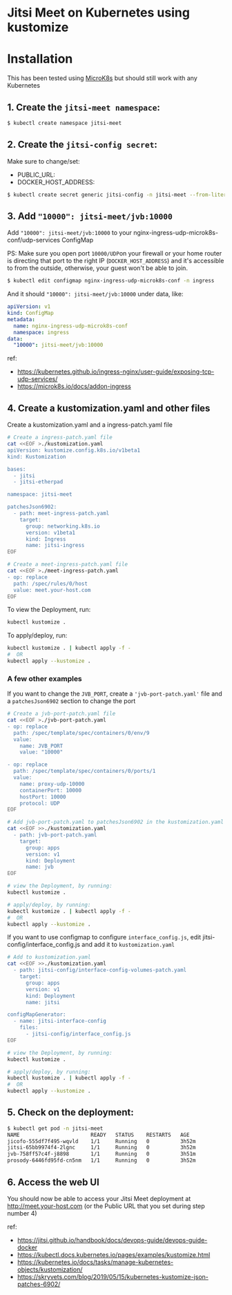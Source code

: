 # Jitsi Meet on Kubernetes using kustomize

# Installation
This has been tested using [MicroK8s](https://microk8s.io/) but should still work with any Kubernetes

## 1. Create the `jitsi-meet namespace`:

```bash
$ kubectl create namespace jitsi-meet
```

## 2. Create the `jitsi-config secret`:
Make sure to change/set:
  - PUBLIC_URL: <Set to the Public URL for the web service>
  - DOCKER_HOST_ADDRESS: <Set the address for any node in the cluster here>

```bash
$ kubectl create secret generic jitsi-config -n jitsi-meet --from-literal=PUBLIC_URL='https://meet.example.com' --from-literal=DOCKER_HOST_ADDRESS='192.168.1.1' --from-literal=JICOFO_COMPONENT_SECRET="$(openssl rand -hex 16)" --from-literal=JICOFO_AUTH_PASSWORD="$(openssl rand -hex 16)" --from-literal=JVB_AUTH_PASSWORD="$(openssl rand -hex 16)" --from-literal=JIGASI_XMPP_PASSWORD="$(openssl rand -hex 16)" --from-literal=JIBRI_RECORDER_PASSWORD="$(openssl rand -hex 16)" --from-literal=JIBRI_XMPP_PASSWORD="$(openssl rand -hex 16)"
```

## 3. Add `"10000": jitsi-meet/jvb:10000`
Add `"10000": jitsi-meet/jvb:10000` to your nginx-ingress-udp-microk8s-conf/udp-services ConfigMap

PS: Make sure you open port `10000/UDP`on your firewall or your home router is directing that port to the right IP (`DOCKER_HOST_ADDRESS`) and it's accessible to from the outside, otherwise, your guest won't be able to join.

```bash
$ kubectl edit configmap nginx-ingress-udp-microk8s-conf -n ingress
```

And it should `"10000": jitsi-meet/jvb:10000` under data, like:
```yaml
apiVersion: v1
kind: ConfigMap
metadata:
  name: nginx-ingress-udp-microk8s-conf
  namespace: ingress
data:
  "10000": jitsi-meet/jvb:10000
```
ref: 
  * https://kubernetes.github.io/ingress-nginx/user-guide/exposing-tcp-udp-services/
  * https://microk8s.io/docs/addon-ingress

## 4. Create a kustomization.yaml and other files

Create a kustomization.yaml and a ingress-patch.yaml file

```bash
# Create a ingress-patch.yaml file
cat <<EOF >./kustomization.yaml
apiVersion: kustomize.config.k8s.io/v1beta1
kind: Kustomization

bases:
  - jitsi
  - jitsi-etherpad

namespace: jitsi-meet

patchesJson6902:
  - path: meet-ingress-patch.yaml
    target:
      group: networking.k8s.io
      version: v1beta1
      kind: Ingress
      name: jitsi-ingress
EOF

# Create a meet-ingress-patch.yaml file
cat <<EOF >./meet-ingress-patch.yaml
- op: replace
  path: /spec/rules/0/host
  value: meet.your-host.com
EOF
```

To view the Deployment, run:

```bash
kubectl kustomize .
```

To apply/deploy, run:

```bash
kubectl kustomize . | kubectl apply -f -
#  OR
kubectl apply --kustomize .
```

### A few other examples
If you want to change the `JVB_PORT`, create a `'jvb-port-patch.yaml'` file and a `patchesJson6902` section to change the port

```bash
# Create a jvb-port-patch.yaml file
cat <<EOF >./jvb-port-patch.yaml
- op: replace
  path: /spec/template/spec/containers/0/env/9
  value:
    name: JVB_PORT
    value: "10000"

- op: replace
  path: /spec/template/spec/containers/0/ports/1
  value:
    name: proxy-udp-10000
    containerPort: 10000
    hostPort: 10000
    protocol: UDP
EOF

# Add jvb-port-patch.yaml to patchesJson6902 in the kustomization.yaml file
cat <<EOF >>./kustomization.yaml
  - path: jvb-port-patch.yaml
    target:
      group: apps
      version: v1
      kind: Deployment
      name: jvb
EOF

# view the Deployment, by running:
kubectl kustomize .

# apply/deploy, by running:
kubectl kustomize . | kubectl apply -f -
#  OR
kubectl apply --kustomize .
```

If you want to use configmap to configure `interface_config.js`, edit jitsi-config/interface_config.js and add it to `kustomization.yaml`

```bash
# Add to kustomization.yaml
cat <<EOF >>./kustomization.yaml
  - path: jitsi-config/interface-config-volumes-patch.yaml
    target:
      group: apps
      version: v1
      kind: Deployment
      name: jitsi

configMapGenerator:
  - name: jitsi-interface-config
    files:
      - jitsi-config/interface_config.js
EOF

# view the Deployment, by running:
kubectl kustomize .

# apply/deploy, by running:
kubectl kustomize . | kubectl apply -f -
#  OR
kubectl apply --kustomize .
```

## 5. Check on the deployment:
```bash
$ kubectl get pod -n jitsi-meet
NAME                       READY   STATUS    RESTARTS   AGE
jicofo-555df7f495-wqvld    1/1     Running   0          3h52m
jitsi-65bb9974f4-2lgnc     1/1     Running   0          3h52m
jvb-758ff57c4f-j8898       1/1     Running   0          3h51m
prosody-6446fd95fd-cn5nm   1/1     Running   0          3h52m
```

## 6. Access the web UI 
You should now be able to access your Jitsi Meet deployment at http://meet.your-host.com (or the Public URL that you set during step number 4)

ref:
  * https://jitsi.github.io/handbook/docs/devops-guide/devops-guide-docker
  * https://kubectl.docs.kubernetes.io/pages/examples/kustomize.html
  * https://kubernetes.io/docs/tasks/manage-kubernetes-objects/kustomization/
  * https://skryvets.com/blog/2019/05/15/kubernetes-kustomize-json-patches-6902/

